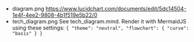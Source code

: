- diagram.png https://www.lucidchart.com/documents/edit/5dc14504-1e4f-4ee2-9808-4b1f519e5b22/0
- tech_diagram.png See tech_diagram.mmd. Render it with MermaidJS using these settings: ```{
  "theme": "neutral",
  "flowchart": {
    "curve": "basis"
  }
}```
